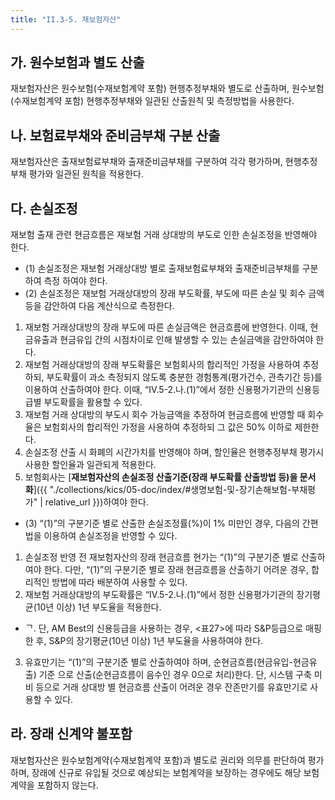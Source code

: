 ```yaml
---
title: "II.3-5. 재보험자산"
---
```

## 가. 원수보험과 별도 산출
재보험자산은 원수보험(수재보험계약 포함) 현행추정부채와 별도로 산출하며, 원수보험 (수재보험계약 포함) 현행추정부채와 일관된 산출원칙 및 측정방법을 사용한다.
## 나. 보험료부채와 준비금부채 구분 산출
재보험자산은 출재보험료부채와 출재준비금부채를 구분하여 각각 평가하며, 현행추정 부채 평가와 일관된 원칙을 적용한다.
## 다. 손실조정
재보험 출재 관련 현금흐름은 재보험 거래 상대방의 부도로 인한 손실조정을 반영해야 한다.
- (1) 손실조정은 재보험 거래상대방 별로 출재보험료부채와 출재준비금부채를 구분하여 측정 하여야 한다.
- (2) 손실조정은 재보험 거래상대방의 장래 부도확률, 부도에 따른 손실 및 회수 금액 등을 감안하여 다음 계산식으로 측정한다.
1. 재보험 거래상대방의 장래 부도에 따른 손실금액은 현금흐름에 반영한다. 이때, 현금유출과 현금유입 간의 시점차이로 인해 발생할 수 있는 손실금액을 감안하여야 한다.
2. 재보험 거래상대방의 장래 부도확률은 보험회사의 합리적인 가정을 사용하여 추정하되, 부도확률이 과소 측정되지 않도록 충분한 경험통계(평가건수, 관측기간 등)를 이용하여 산출하여야 한다. 이때, “IV.5-2.나.(1)”에서 정한 신용평가기관의 신용등급별 부도확률을 활용할 수 있다.
3. 재보험 거래 상대방의 부도시 회수 가능금액을 추정하여 현금흐름에 반영할 때 회수율은 보험회사의 합리적인 가정을 사용하여 추정하되 그 값은 50% 이하로 제한한다.
4. 손실조정 산출 시 화폐의 시간가치를 반영해야 하며, 할인율은 현행추정부채 평가시 사용한 할인율과 일관되게 적용한다.
5. 보험회사는 [**재보험자산의 손실조정 산출기준(장래 부도확률 산출방법 등)을 문서화**]({{ "./collections/kics/05-doc/index/#생명보험-및-장기손해보험-부채평가" | relative_url }})하여야 한다.
- (3) “(1)”의 구분기준 별로 산출한 손실조정률(%)이 1% 미만인 경우, 다음의 간편법을 이용하여 손실조정을 반영할 수 있다.
1. 손실조정 반영 전 재보험자산의 장래 현금흐름 현가는 “(1)”의 구분기준 별로 산출하여야 한다. 다만, “(1)”의 구분기준 별로 장래 현금흐름을 산출하기 어려운 경우, 합리적인 방법에 따라 배분하여 사용할 수 있다.
2. 재보험 거래상대방의 부도확률은 “IV.5-2.나.(1)”에서 정한 신용평가기관의 장기평균(10년 이상) 1년 부도율을 적용한다.
  - ᄀ. 단, AM Best의 신용등급을 사용하는 경우, <표27>에 따라 S&P등급으로 매핑한 후, S&P의 장기평균(10년 이상) 1년 부도율을 사용하여야 한다.
3. 유효만기는 “(1)”의 구분기준 별로 산출하여야 하며, 순현금흐름(현금유입-현금유출) 기준 으로 산출(순현금흐름이 음수인 경우 0으로 처리)한다. 단, 시스템 구축 미비 등으로 거래 상대방 별 현금흐름 산출이 어려운 경우 잔존만기를 유효만기로 사용할 수 있다.

## 라. 장래 신계약 불포함
재보험자산은 원수보험계약(수재보험계약 포함)과 별도로 권리와 의무를 판단하여 평가하며, 장래에 신규로 유입될 것으로 예상되는 보험계약을 보장하는 경우에도 해당 보험 계약을 포함하지 않는다.
